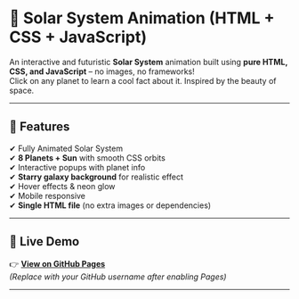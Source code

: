 # 🌌 Solar System Animation (HTML + CSS + JavaScript)

An interactive and futuristic **Solar System** animation built using **pure HTML, CSS, and JavaScript** – no images, no frameworks!  
Click on any planet to learn a cool fact about it. Inspired by the beauty of space.  

---

## 🚀 Features
✔ Fully Animated Solar System  
✔ **8 Planets + Sun** with smooth CSS orbits  
✔ Interactive popups with planet info  
✔ **Starry galaxy background** for realistic effect  
✔ Hover effects & neon glow  
✔ Mobile responsive  
✔ **Single HTML file** (no extra images or dependencies)  

---

## 🎥 Live Demo  
👉 [**View on GitHub Pages**](https://piyush2707.github.io/planetary-orbits/)  
*(Replace with your GitHub username after enabling Pages)*  

---


